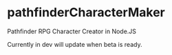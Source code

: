 pathfinderCharacterMaker
========================

Pathfinder RPG Character Creator in Node.JS

Currently in dev will update when beta is ready.
